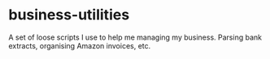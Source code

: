 # business-utilities
A set of loose scripts I use to help me managing my business. Parsing bank extracts, organising Amazon invoices, etc.
